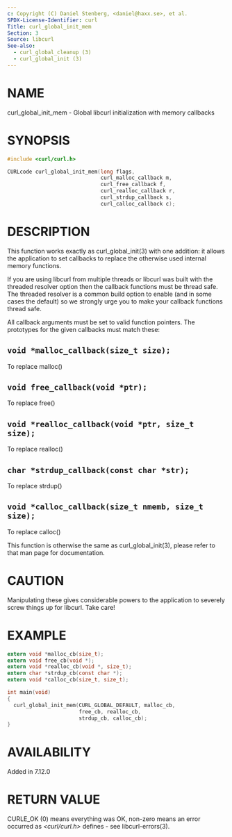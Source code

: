 ```yaml
---
c: Copyright (C) Daniel Stenberg, <daniel@haxx.se>, et al.
SPDX-License-Identifier: curl
Title: curl_global_init_mem
Section: 3
Source: libcurl
See-also:
  - curl_global_cleanup (3)
  - curl_global_init (3)
---
```


# NAME

curl_global_init_mem - Global libcurl initialization with memory callbacks

# SYNOPSIS

~~~c
#include <curl/curl.h>

CURLcode curl_global_init_mem(long flags,
                              curl_malloc_callback m,
                              curl_free_callback f,
                              curl_realloc_callback r,
                              curl_strdup_callback s,
                              curl_calloc_callback c);
~~~

# DESCRIPTION

This function works exactly as curl_global_init(3) with one addition: it
allows the application to set callbacks to replace the otherwise used internal
memory functions.

If you are using libcurl from multiple threads or libcurl was built with the
threaded resolver option then the callback functions must be thread safe. The
threaded resolver is a common build option to enable (and in some cases the
default) so we strongly urge you to make your callback functions thread safe.

All callback arguments must be set to valid function pointers. The
prototypes for the given callbacks must match these:

## `void *malloc_callback(size_t size);`

To replace malloc()

## `void free_callback(void *ptr);`

To replace free()

## `void *realloc_callback(void *ptr, size_t size);`

To replace realloc()

## `char *strdup_callback(const char *str);`

To replace strdup()

## `void *calloc_callback(size_t nmemb, size_t size);`

To replace calloc()

This function is otherwise the same as curl_global_init(3), please refer
to that man page for documentation.

# CAUTION

Manipulating these gives considerable powers to the application to severely
screw things up for libcurl. Take care!

# EXAMPLE

~~~c
extern void *malloc_cb(size_t);
extern void free_cb(void *);
extern void *realloc_cb(void *, size_t);
extern char *strdup_cb(const char *);
extern void *calloc_cb(size_t, size_t);

int main(void)
{
  curl_global_init_mem(CURL_GLOBAL_DEFAULT, malloc_cb,
                       free_cb, realloc_cb,
                       strdup_cb, calloc_cb);
}
~~~

# AVAILABILITY

Added in 7.12.0

# RETURN VALUE

CURLE_OK (0) means everything was OK, non-zero means an error occurred as
*\<curl/curl.h\>* defines - see libcurl-errors(3).
